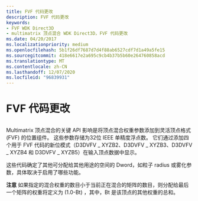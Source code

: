 ```yaml
---
title: FVF 代码更改
description: FVF 代码更改
keywords:
- FVF WDK Direct3D
- multimatrix 顶点混合 WDK Direct3D，FVF 代码更改
ms.date: 04/20/2017
ms.localizationpriority: medium
ms.openlocfilehash: 5b1f26df7687d7d4f88ab6527cdf7d1a49a5fe15
ms.sourcegitcommit: 418e6617e2a695c9cb4b37b5b60e264760858acd
ms.translationtype: MT
ms.contentlocale: zh-CN
ms.lasthandoff: 12/07/2020
ms.locfileid: "96839931"
---
```

# <a name="fvf-code-changes"></a>FVF 代码更改


## <span id="ddk_fvf_code_changes_gg"></span><span id="DDK_FVF_CODE_CHANGES_GG"></span>


Multimatrix 顶点混合的关键 API 影响是将顶点混合权重参数添加到灵活顶点格式 (FVF) 的位置组件。 这些参数存储为32位 IEEE 单精度浮点数。 它们通过添加四个用于 FVF 代码的新位模式（D3DVFV \_ XYZB2、D3DVFV \_ XYZB3、D3DVFV \_ XYZB4 和 D3DVFV \_ XYZB5）在输入顶点数据中显示。

这些代码确定了其他可分配给其他用途的空间的 Dword，如粒子 radius 或雾化参数，具体取决于启用了哪些功能。

**注意**   如果指定的混合权重的数目小于当前正在混合的矩阵的数目，则分配给最后一个矩阵的权重将定义为 (1.0-Bt) ，其中，Bt 是该顶点的其他权重的总和。

 

 

 





